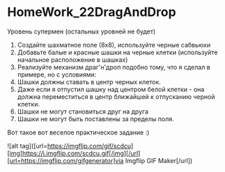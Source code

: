 # HomeWork_22DragAndDrop
Уровень супермен (остальных уровней не будет)

1. Создайте шахматное поле (8х8), используйте черные сабвьюхи
2. Добавьте балые и красные шашки на черные клетки (используйте начальное расположение в шашках)
3. Реализуйте механизм драг'н'дроп подобно тому, что я сделал в примере, но с условиями:
4. Шашки должны ставать в центр черных клеток.
5. Даже если я отпустил шашку над центром белой клетки - она должна переместиться в центр ближайшей к отпусканию черной клетки.
6. Шашки не могут становиться друг на друга
7. Шашки не могут быть поставлены за пределы поля.

Вот такое вот веселое практическое задание :)

![alt tag]([url=https://imgflip.com/gif/scdcu][img]https://i.imgflip.com/scdcu.gif[/img][/url][url=https://imgflip.com/gifgenerator]via Imgflip GIF Maker[/url])
